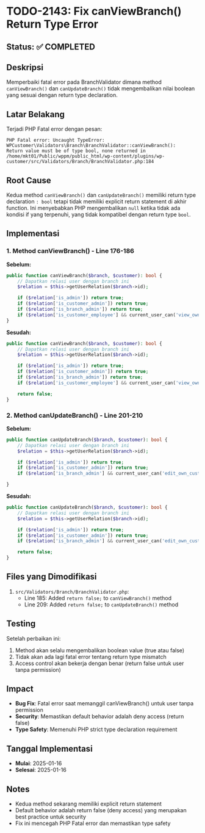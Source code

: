 # TODO-2143: Fix canViewBranch() Return Type Error

## Status: ✅ COMPLETED

## Deskripsi
Memperbaiki fatal error pada BranchValidator dimana method `canViewBranch()` dan `canUpdateBranch()` tidak mengembalikan nilai boolean yang sesuai dengan return type declaration.

## Latar Belakang
Terjadi PHP Fatal error dengan pesan:
```
PHP Fatal error: Uncaught TypeError: WPCustomer\Validators\Branch\BranchValidator::canViewBranch():
Return value must be of type bool, none returned in
/home/mkt01/Public/wppm/public_html/wp-content/plugins/wp-customer/src/Validators/Branch/BranchValidator.php:184
```

## Root Cause
Kedua method `canViewBranch()` dan `canUpdateBranch()` memiliki return type declaration `: bool` tetapi tidak memiliki explicit return statement di akhir function. Ini menyebabkan PHP mengembalikan `null` ketika tidak ada kondisi if yang terpenuhi, yang tidak kompatibel dengan return type `bool`.

## Implementasi

### 1. Method canViewBranch() - Line 176-186
**Sebelum:**
```php
public function canViewBranch($branch, $customer): bool {
    // Dapatkan relasi user dengan branch ini
    $relation = $this->getUserRelation($branch->id);

    if ($relation['is_admin']) return true;
    if ($relation['is_customer_admin']) return true;
    if ($relation['is_branch_admin']) return true;
    if ($relation['is_customer_employee'] && current_user_can('view_own_customer_branch')) return true;
}
```

**Sesudah:**
```php
public function canViewBranch($branch, $customer): bool {
    // Dapatkan relasi user dengan branch ini
    $relation = $this->getUserRelation($branch->id);

    if ($relation['is_admin']) return true;
    if ($relation['is_customer_admin']) return true;
    if ($relation['is_branch_admin']) return true;
    if ($relation['is_customer_employee'] && current_user_can('view_own_customer_branch')) return true;

    return false;
}
```

### 2. Method canUpdateBranch() - Line 201-210
**Sebelum:**
```php
public function canUpdateBranch($branch, $customer): bool {
    // Dapatkan relasi user dengan branch ini
    $relation = $this->getUserRelation($branch->id);

    if ($relation['is_admin']) return true;
    if ($relation['is_customer_admin']) return true;
    if ($relation['is_branch_admin'] && current_user_can('edit_own_customer_branch')) return true;

}
```

**Sesudah:**
```php
public function canUpdateBranch($branch, $customer): bool {
    // Dapatkan relasi user dengan branch ini
    $relation = $this->getUserRelation($branch->id);

    if ($relation['is_admin']) return true;
    if ($relation['is_customer_admin']) return true;
    if ($relation['is_branch_admin'] && current_user_can('edit_own_customer_branch')) return true;

    return false;
}
```

## Files yang Dimodifikasi
1. `src/Validators/Branch/BranchValidator.php`:
   - Line 185: Added `return false;` to `canViewBranch()` method
   - Line 209: Added `return false;` to `canUpdateBranch()` method

## Testing
Setelah perbaikan ini:
1. Method akan selalu mengembalikan boolean value (true atau false)
2. Tidak akan ada lagi fatal error tentang return type mismatch
3. Access control akan bekerja dengan benar (return false untuk user tanpa permission)

## Impact
- **Bug Fix**: Fatal error saat memanggil canViewBranch() untuk user tanpa permission
- **Security**: Memastikan default behavior adalah deny access (return false)
- **Type Safety**: Memenuhi PHP strict type declaration requirement

## Tanggal Implementasi
- **Mulai**: 2025-01-16
- **Selesai**: 2025-01-16

## Notes
- Kedua method sekarang memiliki explicit return statement
- Default behavior adalah return false (deny access) yang merupakan best practice untuk security
- Fix ini mencegah PHP Fatal error dan memastikan type safety
